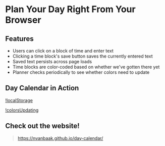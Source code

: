 # Plan Your Day Right From Your Browser

## Features

* Users can click on a block of time and enter text
* Clicking a time block's save button saves the currently entered text
* Saved text persists across page loads
* Time blocks are color-coded based on whether we've gotten there yet
* Planner checks periodically to see whether colors need to update

## Day Calendar in Action

[!localStorage](url(.Assets/ls-ss.png))

[!colorsUpdating](url(.Assets/colors-ss.png))

## Check out the website!

> https://nvanbaak.github.io/day-calendar/